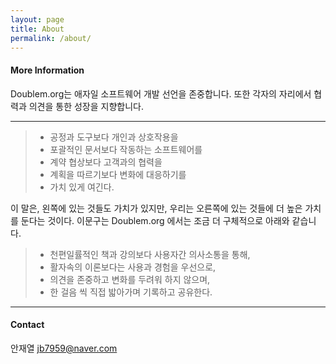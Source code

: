 ```yaml
---
layout: page
title: About
permalink: /about/
---
```

#### More Information

Doublem.org는 애자일 소프트웨어 개발 선언을 존중합니다.
또한 각자의 자리에서 협력과 의견을 통한 성장을 지향합니다.

---
>- 공정과 도구보다 개인과 상호작용을
>- 포괄적인 문서보다 작동하는 소프트웨어를
>- 계약 협상보다 고객과의 협력을
>- 계획을 따르기보다 변화에 대응하기를
>- 가치 있게 여긴다.

이 말은, 왼쪽에 있는 것들도 가치가 있지만,
우리는 오른쪽에 있는 것들에 더 높은 가치를 둔다는 것이다.
이문구는 Doublem.org 에서는 조금 더 구체적으로 아래와 같습니다.

>- 천편일률적인 책과 강의보다 사용자간 의사소통을 통해,
>- 활자속의 이론보다는 사용과 경험을 우선으로,
>- 의견을 존중하고 변화를 두려워 하지 않으며,
>- 한 걸음 씩 직접 밟아가며 기록하고 공유한다.

---

#### Contact
 안재열 [jb7959@naver.com](mailto:jb7959@naver.com)